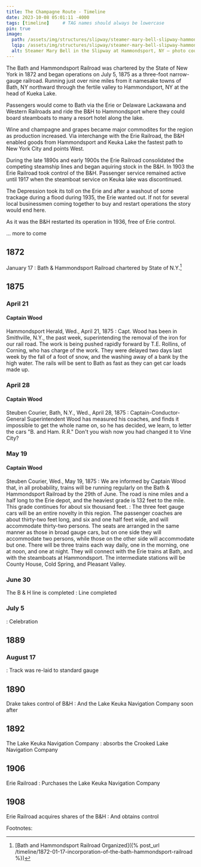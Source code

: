 ```yaml
---
title: The Champagne Route - Timeline
date: 2023-10-08 05:01:11 -4000
tags: [timeline]     # TAG names should always be lowercase
pin: true
image:
  path: /assets/img/structures/slipway/steamer-mary-bell-slipway-hammondsport-ny.jpg
  lqip: /assets/img/structures/slipway/steamer-mary-bell-slipway-hammondsport-ny-lqip.jpg
  alt: Steamer Mary Bell in the Slipway at Hammondsport, NY — photo courtesy of Steuben County Historical Society — Kirk House, Director  
---
```


The Bath and Hammondsport Railroad was chartered by the State of New York in 1872 and began operations on July 5, 1875 as a three-foot narrow-gauge railroad. Running just over nine miles from it namesake towns of Bath, NY northward through the fertile valley to Hammondsport, NY at the head of Kueka Lake.

Passengers would come to Bath via the Erie or Delaware Lackawana and Western Railroads and ride the B&H to Hammondsport where they could board steamboats to many a resort hotel along the lake.

Wine and champagne and grapes became major commodites for the region as production increased. Via interchange with the Erie Railroad, the B&H enabled goods from Hammondsport and Keuka Lake the fastest path to New York City and points West. 

During the late 1890s and early 1900s the Erie Railroad consolidated the competing steamship lines and began aquiring stock in the B&H. In 1903 the Erie Railroad took control of the B&H. Passenger service remained active until 1917 when the steamboat service on Keuka lake was discontinued.

The Depression took its toll on the Erie and after a washout of some trackage during a flood during 1935, the Erie wanted out. If not for several local businessmen coming together to buy and restart operations the story would end here.

As it was the B&H restarted its operation in 1936, free of Erie control.


... more to come

## 1872
January 17
 : Bath & Hammondsport Railroad chartered by State of N.Y.[^footnote]

## 1875
### April 21
#### Captain Wood
Hammondsport Herald, Wed., April 21, 1875
 : Capt. Wood has been in Smithville, N.Y., the past week, superintending the removal of the iron for our rail road. The work is being pushed rapidly forward by T.E. Rollins, of Corning, who has charge of the work. They were delayed two days last week by the fall of a foot of snow, and the washing away of a bank by the high water. The rails will be sent to Bath as fast as they can get car loads made up.

### April 28
#### Captain Wood
Steuben Courier, Bath, N.Y., Wed., April 28, 1875 
 : Captain-Conductor-General Superintendent Wood has measured his coaches, and finds it impossible to get the whole name on, so he has decided, we learn, to letter the cars "B. and Ham. R.R." Don't you wish now you had changed it to Vine City?

### May 19
#### Captain Wood
Steuben Courier, Wed., May 19, 1875
 : We are informed by Captain Wood that, in all probability, trains will be running regularly on the Bath & Hammondsport Railroad by the 29th of June. The road is nine miles and a half long to the Erie depot, and the heaviest grade is 132 feet to the mile. This grade continues for about six thousand feet.
 : The three feet gauge cars will be an entire novelty in this region. The passenger coaches are about thirty-two feet long, and six and one half feet wide, and will accommodate thirty-two persons. The seats are arranged in the same manner as those in broad gauge cars, but on one side they will accommodate two persons, while those on the other side will accommodate but one. There will be three trains each way daily, one in the morning, one at noon, and one at night. They will connect with the Erie trains at Bath, and with the steamboats at Hammondsport. The intermediate stations will be County House, Cold Spring, and Pleasant Valley.

### June 30
The B & H line is completed
 : Line completed

### July 5
 : Celebration

## 1889
### August 17 
 : Track was re-laid to standard gauge

## 1890
Drake takes control of B&H
 : And the Lake Keuka Navigation Company soon after

## 1892
The Lake Keuka Navigation Company
 : absorbs the Crooked Lake Navigation Company

## 1906
Erie Railroad
 : Purchases the Lake Keuka Navigation Company

## 1908
Erie Railroad acquires shares of the B&H
 : And obtains control

Footnotes:

[^footnote]: [Bath and Hammondsport Railroad Organized]({% post_url /timeline/1872-01-17-incorporation-of-the-bath-hammondsport-railroad %})
[^fn-nth-2]: The 2nd footnote source